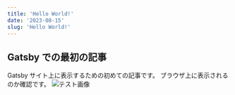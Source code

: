 ```yaml
---
title: 'Hello World!'
date: '2023-08-15'
slug: 'Hello World!'
---
```


## Gatsby での最初の記事

Gatsby サイト上に表示するための初めての記事です。
ブラウザ上に表示されるのか確認です。
![テスト画像](../images/icon.png)